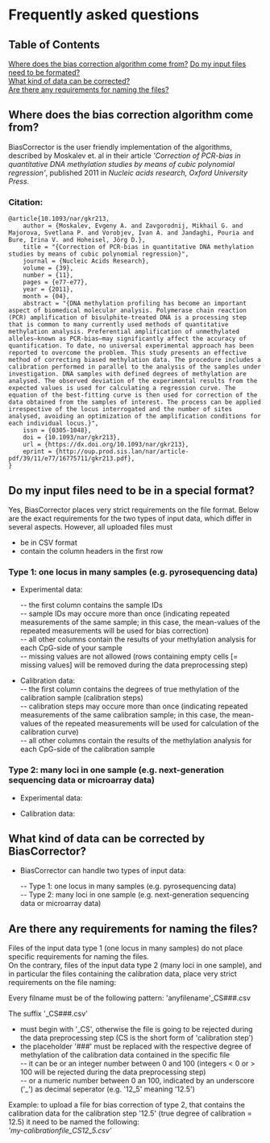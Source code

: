# Frequently asked questions  

## Table of Contents  

[Where does the bias correction algorithm come from?](#where-does-the-bias-correction-algorithm-come-from) 
[Do my input files need to be formated?](#do-my-input-files-need-to-be-formated)  
[What kind of data can be corrected?](#what-kind-of-data-can-be-corrected-by-biascorrector)   
[Are there any requirements for naming the files?](#are-there-any-requirements-for-naming-the-files)  


## Where does the bias correction algorithm come from?  

BiasCorrector is the user friendly implementation of the algorithms, described by Moskalev et. al in their article *'Correction of PCR-bias in quantitative DNA methylation studies by means of cubic polynomial regression'*, published 2011 in *Nucleic acids research, Oxford University Press*.  

### Citation:  
```
@article{10.1093/nar/gkr213,
    author = {Moskalev, Evgeny A. and Zavgorodnij, Mikhail G. and Majorova, Svetlana P. and Vorobjev, Ivan A. and Jandaghi, Pouria and Bure, Irina V. and Hoheisel, Jörg D.},
    title = "{Correction of PCR-bias in quantitative DNA methylation studies by means of cubic polynomial regression}",
    journal = {Nucleic Acids Research},
    volume = {39},
    number = {11},
    pages = {e77-e77},
    year = {2011},
    month = {04},
    abstract = "{DNA methylation profiling has become an important aspect of biomedical molecular analysis. Polymerase chain reaction (PCR) amplification of bisulphite-treated DNA is a processing step that is common to many currently used methods of quantitative methylation analysis. Preferential amplification of unmethylated alleles—known as PCR-bias—may significantly affect the accuracy of quantification. To date, no universal experimental approach has been reported to overcome the problem. This study presents an effective method of correcting biased methylation data. The procedure includes a calibration performed in parallel to the analysis of the samples under investigation. DNA samples with defined degrees of methylation are analysed. The observed deviation of the experimental results from the expected values is used for calculating a regression curve. The equation of the best-fitting curve is then used for correction of the data obtained from the samples of interest. The process can be applied irrespective of the locus interrogated and the number of sites analysed, avoiding an optimization of the amplification conditions for each individual locus.}",
    issn = {0305-1048},
    doi = {10.1093/nar/gkr213},
    url = {https://dx.doi.org/10.1093/nar/gkr213},
    eprint = {http://oup.prod.sis.lan/nar/article-pdf/39/11/e77/16775711/gkr213.pdf},
}
```

## Do my input files need to be in a special format?  

Yes, BiasCorrector places very strict requirements on the file format. Below are the exact requirements for the two types of input data, which differ in several aspects. However, all uploaded files must  
- be in CSV format  
- contain the column headers in the first row  


### Type 1: one locus in many samples (e.g. pyrosequencing data)  

- Experimental data:  

  -- the first column contains the sample IDs  
  -- sample IDs may occure more than once (indicating repeated measurements of the same sample; in this case, the mean-values of the repeated measurements will be used for bias correction)   
  -- all other columns contain the results of your methylation analysis for each CpG-side of your sample  
  -- missing values are not allowed (rows containing empty cells [= missing values] will be removed during the data preprocessing step)  
  
- Calibration data:  
  -- the first column contains the degrees of true methylation of the calibration sample (calibration steps)  
  -- calibration steps may occure more than once (indicating repeated measurements of the same calibration sample; in this case, the mean-values of the repeated measurements will be used for calculation of the calibration curve)  
  -- all other columns contain the results of the methylation analysis for each CpG-side of the calibration sample  
  

### Type 2: many loci in one sample (e.g. next-generation sequencing data or microarray data)  

- Experimental data:  
  
  
- Calibration data:  


## What kind of data can be corrected by BiasCorrector?  

- BiasCorrector can handle two types of input data:  
  
  -- Type 1: one locus in many samples (e.g. pyrosequencing data)  
  -- Type 2: many loci in one sample (e.g. next-generation sequencing data or microarray data)


## Are there any requirements for naming the files?  

Files of the input data type 1 (one locus in many samples) do not place specific requirements for naming the files.  
On the contrary, files of the input data type 2 (many loci in one sample), and in particular the files containing the calibration data, place very strict requirements on the file naming:  

Every filname must be of the following pattern:  'anyfilename'_CS###.csv  

The suffix '_CS###.csv'  
- must begin with '_CS', otherwise the file is going to be rejected during the data preprocessing step (CS is the short form of 'calibration step')  
- the placeholder '###' must be replaced with the respective degree of methylation of the calibration data contained in the specific file  
-- it can be or an integer number between 0 and 100 (integers < 0 or > 100 will be rejected during the data preprocessing step)  
-- or a numeric number between 0 an 100, indicated by an underscore ('_') as decimal seperator (e.g. '12_5' meaning '12.5')   

Example: to upload a file for bias correction of type 2, that contains the calibration data for the calibration step '12.5' (true degree of calibration = 12.5) it need to be named the following:  
  *'my-calibrationfile_CS12_5.csv'*  

